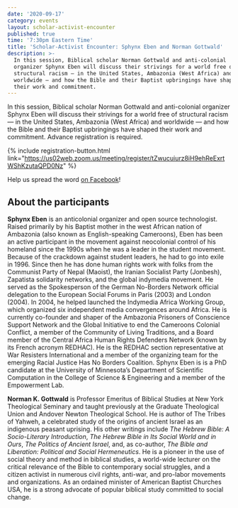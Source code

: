 ```yaml
---
date: '2020-09-17'
category: events
layout: scholar-activist-encounter
published: true
time: '7:30pm Eastern Time'
title: 'Scholar-Activist Encounter: Sphynx Eben and Norman Gottwald'
description: >-
  In this session, Biblical scholar Norman Gottwald and anti-colonial
  organizer Sphynx Eben will discuss their strivings for a world free of
  structural racism — in the United States, Ambazonia (West Africa) and
  worldwide — and how the Bible and their Baptist upbringings have shaped
  their work and commitment.
---
```

In this session, Biblical scholar Norman Gottwald and anti-colonial
organizer Sphynx Eben will discuss their strivings for a world free of
structural racism — in the United States, Ambazonia (West Africa) and
worldwide — and how the Bible and their Baptist upbringings have shaped
their work and commitment. Advance registration is required.

{% include registration-button.html link="https://us02web.zoom.us/meeting/register/tZwucuiurz8iH9ehReExrtWShKzutaQPD0Nz" %}

Help us spread the word [on Facebook](https://www.facebook.com/events/751272119051685/)!

## About the participants

**Sphynx Eben** is an anticolonial organizer and open source
technologist. Raised primarily by his Baptist mother in the west African
nation of Ambazonia (also known as English-speaking Cameroons), Eben has
been an active participant in the movement against neocolonial control
of his homeland since the 1990s when he was a leader in the student
movement. Because of the crackdown against student leaders, he had to go
into exile in 1996. Since then he has done human rights work with folks
from the Communist Party of Nepal (Maoist), the Iranian Socialist Party
(Jonbesh), Zapatista solidarity networks, and the global indymedia
movement. He served as the Spokesperson of the German No-Borders Network
official delegation to the European Social Forums in Paris (2003) and
London (2004). In 2004, he helped launched the Indymedia Africa Working
Group, which organized six independent media convergences around Africa.
He is currently co-founder and shaper of the Ambazonia Prisoners of
Conscience Support Network and the Global Initiative to end the
Cameroons Colonial Conflict, a member of the Community of Living
Traditions, and a Board member of the Central Africa Human Rights
Defenders Network (known by its French acronym REDHAC). He is the REDHAC
section representative at War Resisters International and a member of
the organizing team for the emerging Racial Justice Has No Borders
Coalition. Sphynx Eben is is a PhD candidate at the University of Minnesota’s
Department of Scientific Computation in the College of Science &
Engineering and a member of the Empowerment Lab.

**Norman K. Gottwald** is Professor Emeritus of Biblical Studies at New York
Theological Seminary and taught previously at the Graduate Theological
Union and Andover Newton Theological School. He is author of The Tribes
of Yahweh, a celebrated study of the origins of ancient Israel as an
indigenous peasant uprising. His other writings include _The Hebrew
Bible: A Socio-Literary Introduction_, _The Hebrew Bible in Its Social
World and in Ours_, _The Politics of Ancient Israel_, and, as co-author,
_The Bible and Liberation: Political and Social Hermeneutics_. He is a
pioneer in the use of social theory and method in biblical studies, a
world-wide lecturer on the critical relevance of the Bible to
contemporary social struggles, and a citizen activist in numerous civil
rights, anti-war, and pro-labor movements and organizations. As an
ordained minister of American Baptist Churches USA, he is a strong
advocate of popular biblical study committed to social change.
